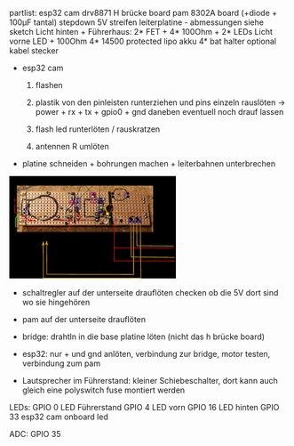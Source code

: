 partlist:
esp32 cam
drv8871 H brücke board
pam 8302A board (+diode + 100µF tantal)
stepdown 5V
streifen leiterplatine - abmessungen siehe sketch
Licht hinten + Führerhaus: 2* FET + 4* 100Ohm + 2* LEDs
Licht vorne LED + 100Ohm
4* 14500 protected lipo akku
4* bat halter
optional kabel stecker

* esp32 cam
   1. flashen
   2. plastik von den pinleisten runterziehen und pins einzeln rauslöten -> power + rx + tx + gpio0 + gnd daneben eventuell noch drauf lassen

   3. flash led runterlöten / rauskratzen
   4. antennen R umlöten

* platine schneiden + bohrungen machen + leiterbahnen unterbrechen

<img src="img_stainz_platine.jpg" alt="Ikea Braunit & Pins" width="300"/>

* schaltregler auf der unterseite drauflöten
   checken ob die 5V dort sind wo sie hingehören

* pam auf der unterseite drauflöten

* bridge: drahtln in die base platine löten (nicht das h brücke board)

* esp32: nur + und gnd anlöten, verbindung zur bridge, motor testen, verbindung zum pam

* Lautsprecher im Führerstand: kleiner Schiebeschalter, dort kann auch gleich eine polyswitch fuse montiert werden

LEDs:
GPIO 0  LED Führerstand
GPIO 4  LED vorn
GPIO 16 LED hinten
GPIO 33 esp32 cam onboard led

ADC:
GPIO 35

